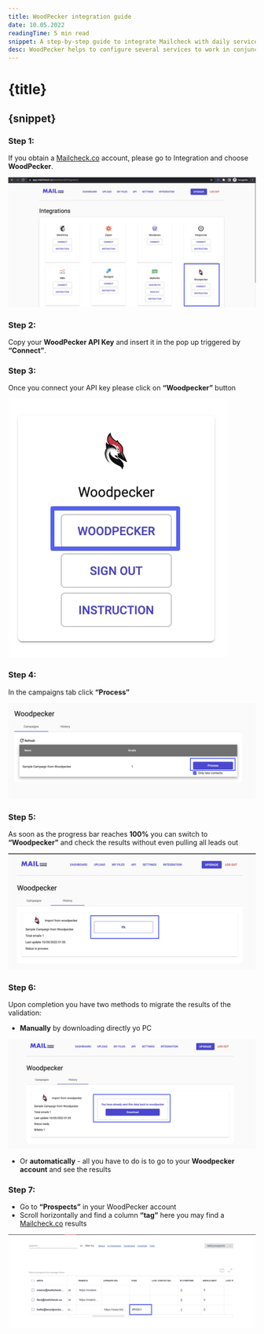 ```yaml
---
title: WoodPecker integration guide
date: 10.05.2022
readingTime: 5 min read
snippet: A step-by-step guide to integrate Mailcheck with daily services using WoodPecker
desc: WoodPecker helps to configure several services to work in conjunction with Mailcheck.
---
```


# **{title}**

## {snippet}

### Step 1:

If you obtain a [Mailcheck.co](https://mailcheck.co/) account, please go to Integration and choose **WoodPecker**.

![choose WoodPecker](./step-1.jpg?format=webp;jpg;png;avif&srcset&width=880)

### Step 2:

Copy your **WoodPecker API Key** and insert it in the pop up triggered by **“Connect”**.

### Step 3:

Once you connect your API key please click on **“Woodpecker”** button

![Woodpecker button](./step-3.jpg?format=webp;jpg;png;avif&srcset&width=880)

### Step 4:

In the campaigns tab click **“Process”**

![Process on campaigns](./step-4.jpg?format=webp;jpg;png;avif&srcset&width=880)

### Step 5:

As soon as the progress bar reaches **100%** you can switch to **“Woodpecker”** and check the results without even pulling all leads out

![choose google account](./step-5.jpg?format=webp;jpg;png;avif&srcset&width=880)

### Step 6:

Upon completion you have two methods to migrate the results of the validation:
  - **Manually** by downloading directly yo PC
 
![choose a spreadsheet you require for the validation](./step-6.jpg?format=webp;jpg;png;avif&srcset&width=880)
  - Or **automatically** - all you have to do is to go to your **Woodpecker account** and see the results


### Step 7:

 - Go to **“Prospects”** in your WoodPecker account
 - Scroll horizontally and find a column **“tag”** here you may find a [Mailcheck.co](https://mailcheck.co/) results

![test your zap trigger](./step-7.jpg?format=webp;jpg;png;avif&srcset&width=880)

